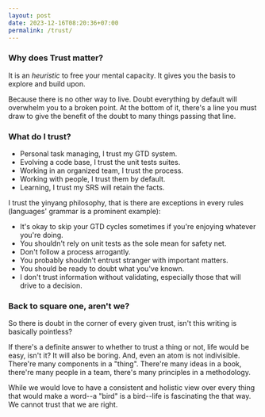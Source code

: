 ```yaml
---
layout: post
date: 2023-12-16T08:20:36+07:00
permalink: /trust/
---
```


### Why does Trust matter?

It is an _heuristic_ to free your mental capacity. It gives you the basis to explore and build upon.

Because there is no other way to live. Doubt everything by default will overwhelm you to a broken point. At the bottom of it, there's a line you must draw to give the benefit of the doubt to many things passing that line.

### What do I trust?

- Personal task managing, I trust my GTD system.
- Evolving a code base, I trust the unit tests suites.
- Working in an organized team, I trust the process.
- Working with people, I trust them by default.
- Learning, I trust my SRS will retain the facts.

I trust the yinyang philosophy, that is there are exceptions in every rules (languages' grammar is a prominent example):

- It's okay to skip your GTD cycles sometimes if you're enjoying whatever you're doing.
- You shouldn't rely on unit tests as the sole mean for safety net.
- Don't follow a process arrogantly.
- You probably shouldn't entrust stranger with important matters.
- You should be ready to doubt what you've known.
- I don't trust information without validating, especially those that will drive to a decision.

### Back to square one, aren't we?

So there is doubt in the corner of every given trust, isn't this writing is basically pointless?

If there's a definite answer to whether to trust a thing or not, life would be easy, isn't it? It will also be boring. And, even an atom is not indivisible. There're many components in a "thing". There're many ideas in a book, there're many people in a team, there's many principles in a methodology.

While we would love to have a consistent and holistic view over every thing that would make a word--a "bird" is a bird--life is fascinating the that way. We cannot trust that we are right.